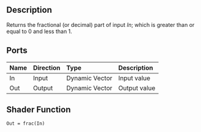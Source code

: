 ## Description

Returns the fractional (or decimal) part of input *In*; which is greater than or equal to 0 and less than 1.

## Ports

| Name        | Direction           | Type  | Description |
|:------------ |:-------------|:-----|:---|
| In      | Input | Dynamic Vector | Input value |
| Out | Output      |    Dynamic Vector | Output value |

## Shader Function

`Out = frac(In)`